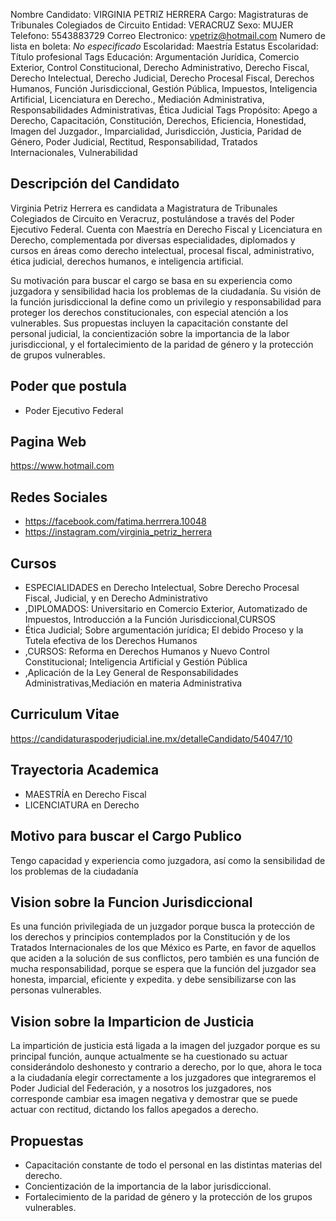Nombre Candidato: VIRGINIA PETRIZ HERRERA
Cargo: Magistraturas de Tribunales Colegiados de Circuito
Entidad: VERACRUZ
Sexo: MUJER
Telefono: 5543883729
Correo Electronico: vpetriz@hotmail.com
Numero de lista en boleta: *No especificado*
Escolaridad: Maestría
Estatus Escolaridad: Título profesional
Tags Educación: Argumentación Jurídica, Comercio Exterior, Control Constitucional, Derecho Administrativo, Derecho Fiscal, Derecho Intelectual, Derecho Judicial, Derecho Procesal Fiscal, Derechos Humanos, Función Jurisdiccional, Gestión Pública, Impuestos, Inteligencia Artificial, Licenciatura en Derecho., Mediación Administrativa, Responsabilidades Administrativas, Ética Judicial
Tags Propósito: Apego a Derecho, Capacitación, Constitución, Derechos, Eficiencia, Honestidad, Imagen del Juzgador., Imparcialidad, Jurisdicción, Justicia, Paridad de Género, Poder Judicial, Rectitud, Responsabilidad, Tratados Internacionales, Vulnerabilidad


## Descripción del Candidato 

Virginia Petriz Herrera es candidata a Magistratura de Tribunales Colegiados de Circuito en Veracruz, postulándose a través del Poder Ejecutivo Federal. Cuenta con Maestría en Derecho Fiscal y Licenciatura en Derecho, complementada por diversas especialidades, diplomados y cursos en áreas como derecho intelectual, procesal fiscal, administrativo, ética judicial, derechos humanos, e inteligencia artificial.

Su motivación para buscar el cargo se basa en su experiencia como juzgadora y sensibilidad hacia los problemas de la ciudadanía.  Su visión de la función jurisdiccional la define como un privilegio y responsabilidad para proteger los derechos constitucionales, con especial atención a los vulnerables.  Sus propuestas incluyen la capacitación constante del personal judicial, la concientización sobre la importancia de la labor jurisdiccional, y el fortalecimiento de la paridad de género y la protección de grupos vulnerables.


## Poder que postula

- Poder Ejecutivo Federal


## Pagina Web

https://www.hotmail.com


## Redes Sociales

- https://facebook.com/fatima.herrrera.10048
- https://instagram.com/virginia_petriz_herrera


## Cursos

- ESPECIALIDADES en Derecho Intelectual, Sobre Derecho Procesal Fiscal, Judicial, y en Derecho Administrativo
- ,DIPLOMADOS: Universitario en Comercio Exterior, Automatizado de Impuestos, Introducción a la Función Jurisdiccional,CURSOS
- Ética Judicial; Sobre argumentación jurídica; El debido Proceso y la Tutela efectiva de los Derechos Humanos
- ,CURSOS: Reforma en Derechos Humanos y Nuevo Control Constitucional; Inteligencia Artificial y Gestión Pública
- ,Aplicación de la Ley General de Responsabilidades Administrativas,Mediación en materia Administrativa


## Curriculum Vitae

https://candidaturaspoderjudicial.ine.mx/detalleCandidato/54047/10


## Trayectoria Academica

- MAESTRÍA en Derecho Fiscal
- LICENCIATURA en Derecho


## Motivo para buscar el Cargo Publico

Tengo capacidad y experiencia como juzgadora, así como la sensibilidad de los problemas de la ciudadanía


## Vision sobre la Funcion Jurisdiccional

Es una función privilegiada de un juzgador porque busca la protección de los derechos y principios contemplados por la Constitución y de los Tratados Internacionales de los que México es Parte, en favor de aquellos que aciden a la solución de sus conflictos, pero también es una función de mucha responsabilidad, porque se espera que la función del juzgador sea honesta, imparcial, eficiente y expedita. y debe sensibilizarse con las personas vulnerables.


## Vision sobre la Imparticion de Justicia

La impartición de justicia está ligada a la imagen del juzgador porque es su principal función, aunque actualmente se ha cuestionado su actuar considerándolo deshonesto y contrario a derecho, por lo que, ahora le toca a la ciudadanía elegir correctamente a los juzgadores que integraremos el Poder Judicial del Federación, y a nosotros los juzgadores, nos corresponde cambiar esa imagen negativa y demostrar que se puede actuar con rectitud, dictando los fallos apegados a derecho.


## Propuestas

- Capacitación constante de todo el personal en las distintas materias del derecho.
- Concientización de la importancia de la labor jurisdiccional.
- Fortalecimiento de la paridad de género y la protección de los grupos vulnerables.

